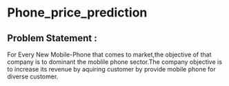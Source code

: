 # Phone_price_prediction

## Problem Statement :
For Every New Mobile-Phone that comes to market,the objective of that company is to dominant the moblile phone sector.The company objective is to increase its revenue by aquiring customer by provide mobile phone for diverse customer.
